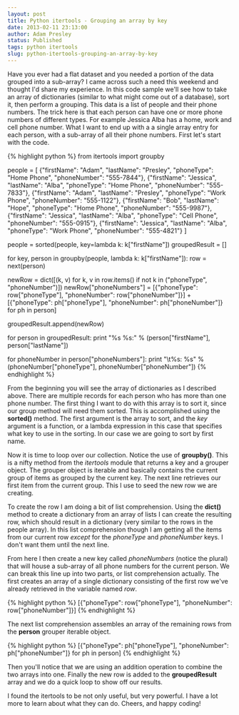 ```yaml
---
layout: post
title: Python itertools - Grouping an array by key
date: 2013-02-11 23:13:00
author: Adam Presley
status: Published
tags: python itertools
slug: python-itertools-grouping-an-array-by-key
---
```


Have you ever had a flat dataset and you needed a portion of the data
grouped into a sub-array? I came across such a need this weekend and
thought I'd share my experience. In this code sample we'll see how to
take an array of dictionaries (similar to what might come out of a
database), sort it, then perform a grouping. This data is a list of
people and their phone numbers. The trick here is that each person can
have one or more phone numbers of different types. For example Jessica
Alba has a home, work and cell phone number. What I want to end up with
a a single array entry for each person, with a sub-array of all their
phone numbers. First let's start with the code.  
  
{% highlight python %}
from itertools import groupby

people = [
  {"firstName": "Adam", "lastName": "Presley", "phoneType": "Home Phone", "phoneNumber": "555-7844"},
  {"firstName": "Jessica", "lastName": "Alba", "phoneType": "Home Phone", "phoneNumber": "555-7833"},
  {"firstName": "Adam", "lastName": "Presley", "phoneType": "Work Phone", "phoneNumber": "555-1122"},
  {"firstName": "Bob", "lastName": "Hope", "phoneType": "Home Phone", "phoneNumber": "555-9987"},
  {"firstName": "Jessica", "lastName": "Alba", "phoneType": "Cell Phone", "phoneNumber": "555-0915"},
  {"firstName": "Jessica", "lastName": "Alba", "phoneType": "Work Phone", "phoneNumber": "555-4821"}
]

people = sorted(people, key=lambda k: k["firstName"])
groupedResult = []

for key, person in groupby(people, lambda k: k["firstName"]):
  row = next(person)

  newRow = dict([(k, v) for k, v in row.items() if not k in ("phoneType", "phoneNumber")])
  newRow["phoneNumbers"] = [{"phoneType": row["phoneType"], "phoneNumber": row["phoneNumber"]}] + [{"phoneType": ph["phoneType"], "phoneNumber": ph["phoneNumber"]} for ph in person]

  groupedResult.append(newRow)

for person in groupedResult:
  print "%s %s:" % (person["firstName"], person["lastName"])

  for phoneNumber in person["phoneNumbers"]:
     print "\t%s: %s" % (phoneNumber["phoneType"], phoneNumber["phoneNumber"])
{% endhighlight %}

From the beginning you will see the array of dictionaries as I described above. There are multiple records for each person who has more than one phone number. The first thing I want to do with this array is to sort it, since our group method will need them sorted. This is accomplished using the **sorted()** method. The first argument is the array to sort, and the *key* argument is a function, or a lambda expression in this case that specifies what key to use in the sorting. In our case we are
going to sort by first name.  
  
Now it is time to loop over our collection. Notice the use of **groupby()**. This is a nifty method from the *itertools* module that
returns a key and a grouper object. The grouper object is iterable and basically contains the current group of items as grouped by the current key. The next line retrieves our first item from the current group. This I use to seed the new row we are creating.  
  
To create the row I am doing a bit of list comprehension. Using the **dict()** method to create a dictionary from an array of lists I can
create the resulting row, which should result in a dictionary (very similar to the rows in the people array). In this list comprehension
though I am getting all the items from our current row *except* for the *phoneType* and *phoneNumber* keys. I don't want them until the next line.  
  
From here I then create a new key called *phoneNumbers* (notice the plural) that will house a sub-array of all phone numbers for the current person. We can break this line up into two parts, or list comprehension actually. The first creates an array of a single dictionary consisting of the first row we've already retrieved in the variable named *row*.  
  
{% highlight python %}
[{"phoneType": row["phoneType"], "phoneNumber": row["phoneNumber"]}]
{% endhighlight %}

The next list comprehension assembles an array of the remaining rows
from the **person** grouper iterable object.  
  
{% highlight python %}
[{"phoneType": ph["phoneType"], "phoneNumber": ph["phoneNumber"]} for ph in person]
{% endhighlight %}

Then you'll notice that we are using an addition operation to combine the two arrays into one. Finally the new row is added to the
**groupedResult** array and we do a quick loop to show off our results.  
  
I found the itertools to be not only useful, but very powerful. I have a lot more to learn about what they can do. Cheers, and happy coding!


